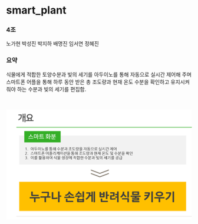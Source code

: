 # smart_plant

### 4조
노가현
박성진
박지하
배명진
임서연
정혜진

### 요약
식물에게 적합한 토양수분과 빛의 세기를 아두이노를 통해 자동으로 실시간 제어해 주며 스마트폰 어플을 통해 하루 동안 받은 총 조도량과 현재 온도 수분을 확인하고 유지시켜줘야 하는 수분과 빛의 세기를 편집함.

<br/>
<p align="center"><img src="p.png"></p>
